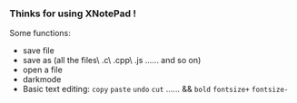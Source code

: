  

### Thinks for using XNotePad !

Some functions:

* save file
* save as (all the files\ .c\ .cpp\ .js ...... and so on)
* open a file
* darkmode
* Basic text editing: `copy`  `paste` `undo` `cut` ...... && `bold` `fontsize+` `fontsize-`  

​                                                                                                       

